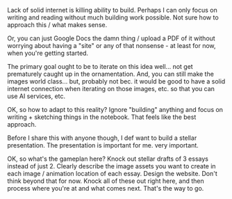 Lack of solid internet is killing ability to build. Perhaps I can only focus on writing and reading without much building work possible. Not sure how to approach this / what makes sense.

Or, you can just Google Docs the damn thing / upload a PDF of it without worrying about having a "site" or any of that nonsense - at least for now, when you're getting started.

The primary goal ought to be to iterate on this idea well... not get prematurely caught up in the ornamentation. And, you can still make the images world class... but, probably not bec. it would be good to have a solid internet connection when iterating on those images, etc. so that you can use AI services, etc.

OK, so how to adapt to this reality? Ignore "building" anything and focus on writing + sketching things in the notebook. That feels like the best approach.

Before I share this with anyone though, I def want to build a stellar presentation. The presentation is important for me. very important.

OK, so what's the gameplan here? Knock out stellar drafts of 3 essays instead of just 2. Clearly describe the image assets you want to create in each image / animation location of each essay. Design the website. Don't think beyond that for now. Knock all of these out right here, and then process where you're at and what comes next. That's the way to go.






